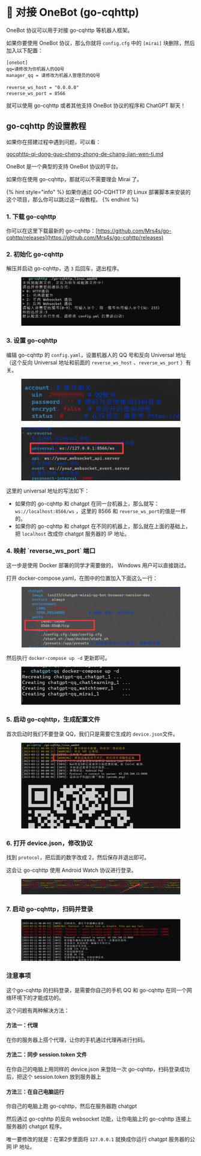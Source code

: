 # 🙇 对接 OneBot (go-cqhttp)

OneBot 协议可以用于对接 go-cqhttp 等机器人框架。

如果你要使用 OneBot 协议，那么你就将 `config.cfg` 中的 `[mirai]` 块删除，然后加入以下配置：

```properties
[onebot]
qq=请修改为你机器人的QQ号
manager_qq = 请修改为机器人管理员的QQ号

reverse_ws_host = "0.0.0.0"
reverse_ws_port = 8566
```

就可以使用 go-cqhttp 或者其他支持 OneBot 协议的程序和 ChatGPT 聊天！

## go-cqhttp 的设置教程

如果你在搭建过程中遇到问题，可以看：

[gocqhttp-qi-dong-guo-cheng-zhong-de-chang-jian-wen-ti.md](../../chang-jian-wen-ti-jie-da/gocqhttp-qi-dong-guo-cheng-zhong-de-chang-jian-wen-ti.md "mention")

OneBot 是一个典型的支持 OneBot 协议的平台。

如果你在使用 go-cqhttp，那就可以不需要理会 Mirai 了。

{% hint style="info" %}
如果你通过 GO-CQHTTP 的 Linux 部署脚本来安装的这个项目，那么你可以跳过这一段教程。
{% endhint %}

### 1. 下载 go-cqhttp

你可以在这里下载最新的 go-cqhttp：[https://github.com/Mrs4s/go-cqhttp/releases](https://github.com/Mrs4s/go-cqhttp/releases)

### 2. 初始化 go-cqhttp

解压并启动 go-cqhttp，选 `3` 后回车，退出程序。

<figure><img src="../../.gitbook/assets/image (47).png" alt=""><figcaption></figcaption></figure>

### 3. 设置 go-cqhttp

编辑 go-cqhttp 的 `config.yaml`，设置机器人的 QQ 号和反向 Universal 地址 （这个反向 Universal 地址和前面的 `reverse_ws_host` 、`reverse_ws_port` ）有关。

<figure><img src="../../.gitbook/assets/image (35).png" alt=""><figcaption></figcaption></figure>

<figure><img src="../../.gitbook/assets/image (34).png" alt=""><figcaption></figcaption></figure>

这里的 universal 地址的写法如下：

* 如果你的 go-cqhttp 和 chatgpt 在同一台机器上，那么就写： `ws://localhost:8566/ws` ，这里的 8566 和 `reverse_ws_port`的值是一样的。
* 如果你的 go-cqhttp 和 chatgpt 在不同的机器上，那么就在上面的基础上，把 `localhost` 改成你 chatgpt 服务器的 IP 地址。

### 4. 映射 \`reverse\_ws\_port\` 端口

这一步是使用 Docker 部署的同学才需要做的， Windows 用户可以直接跳过。 &#x20;

打开 docker-compose.yaml，在图中的位置加入下面这么一行：

<figure><img src="../../.gitbook/assets/image (5).png" alt=""><figcaption></figcaption></figure>

然后执行 `docker-compose up -d` 更新即可。

<figure><img src="../../.gitbook/assets/image (4).png" alt=""><figcaption></figcaption></figure>

### 5. 启动 go-cqhttp，生成配置文件

首次启动时我们不要登录 QQ，我们只是需要它生成的 `device.json`文件。

<figure><img src="../../.gitbook/assets/image (23) (1).png" alt=""><figcaption></figcaption></figure>

### 6. 打开 device.json，修改协议

找到 `protocol`，把后面的数字改成 2，然后保存并退出即可。&#x20;

这会让 go-cqhttp 使用 Android Watch 协议进行登录。

<figure><img src="../../.gitbook/assets/image (15).png" alt=""><figcaption></figcaption></figure>

### 7. 启动 go-cqhttp，扫码并登录

<figure><img src="../../.gitbook/assets/image (25).png" alt=""><figcaption></figcaption></figure>

### 注意事项

这个go-cqhttp 的扫码登录，是需要你自己的手机 QQ 和 go-cqhttp 在同一个网络环境下的才能成功的。

这个问题有两种解决方法：

#### 方法一：代理

在你的服务器上搭个代理，让你的手机通过代理再进行扫码。

#### 方法二：同步 session.token 文件

在你自己的电脑上用同样的 device.json 来登陆一次 go-cqhttp，扫码登录成功后，把这个 session.token 放到服务器上

#### 方法三：在自己电脑运行

你自己的电脑上跑 go-cqhttp，然后在服务器跑 chatgpt

然后通过 go-cqhttp 的反向 websocket 功能，让你电脑上的 go-cqhttp 连接上服务器的 chatgpt 程序。

唯一要修改的就是：在第2步里面将 `127.0.0.1` 就换成你运行 chatgpt 服务器的公网 IP 地址。
